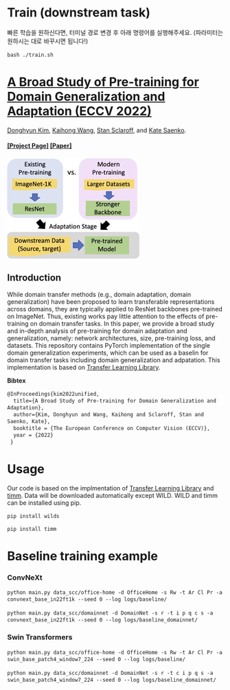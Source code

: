 # Train (downstream task)

빠른 학습을 원하신다면, 터미널 경로 변경 후 아래 명령어를 실행해주세요. (파라미터는 원하시는 대로 바꾸시면 됩니다!)

```
bash ./train.sh
```


# [A Broad Study of Pre-training for Domain Generalization and Adaptation (ECCV 2022)](https://arxiv.org/pdf/2203.11819.pdf)
[Donghyun Kim](http://cs-people.bu.edu/donhk/), [Kaihong Wang](https://cs-people.bu.edu/kaiwkh/), [Stan Sclaroff](https://www.cs.bu.edu/fac/sclaroff/), and [Kate Saenko](http://ai.bu.edu/ksaenko.html).
#### [[Project Page]]()  [[Paper]](https://arxiv.org/pdf/2203.11819.pdf)
![Overview](images/fig1.jpg)



## Introduction

While domain transfer methods (e.g., domain adaptation, domain generalization) have been
proposed to learn transferable representations across domains, they are
typically applied to ResNet backbones pre-trained on ImageNet. Thus,
existing works pay little attention to the effects of pre-training on domain
transfer tasks. In this paper, we provide a broad study and in-depth analysis of pre-training for domain adaptation and generalization, namely:
network architectures, size, pre-training loss, and datasets. This repository contains PyTorch implementation of the single domain generalization experiments, which can be used as a baselin for domain transfer tasks including domain generalization and adpatation. This implementation is based on [Transfer Learning Library](https://github.com/thuml/Transfer-Learning-Library).

**Bibtex**
```
@InProceedings{kim2022unified,
  title={A Broad Study of Pre-training for Domain Generalization and Adaptation},
  author={Kim, Donghyun and Wang, Kaihong and Sclaroff, Stan and Saenko, Kate},
  booktitle = {The European Conference on Computer Vision (ECCV)},
  year = {2022} 
 }
```



# Usage

Our code is based on the implmentation of [Transfer Learning Library](https://github.com/thuml/Transfer-Learning-Library/tree/master/examples/domain_generalization/image_classification) and [timm](https://github.com/rwightman/pytorch-image-models/). Data will be downloaded automatically except WILD. WILD and timm can be installed using pip.
```
pip install wilds
```
```
pip install timm
```

# Baseline training example
### ConvNeXt
```
python main.py data_scc/office-home -d OfficeHome -s Rw -t Ar Cl Pr -a convnext_base_in22ft1k --seed 0 --log logs/baseline/

python main.py data_scc/domainnet -d DomainNet -s r -t i p q c s -a convnext_base_in22ft1k --seed 0 --log logs/baseline_domainnet/
```
### Swin Transformers
```
python main.py data_scc/office-home -d OfficeHome -s Rw -t Ar Cl Pr -a swin_base_patch4_window7_224 --seed 0 --log logs/baseline/

python main.py data_scc/domainnet -d DomainNet -s r -t c i p q s -a swin_base_patch4_window7_224 --seed 0 --log logs/baseline_domainnet/
```